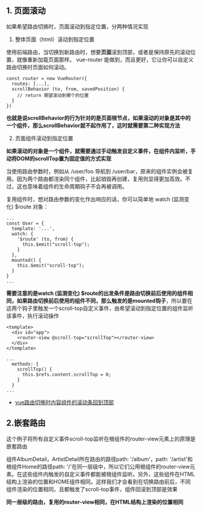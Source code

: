 ## 1. 页面滚动


如果希望路由切换时，页面滚动到指定位置，分两种情况实现


1) 整体页面（html）滚动到指定位置

使用前端路由，当切换到新路由时，想要**页面**滚到顶部，或者是保持原先的滚动位置，就像重新加载页面那样。 vue-router 能做到，而且更好，它让你可以自定义路由切换时页面如何滚动。



```
const router = new VueRouter({
  routes: [...],
  scrollBehavior (to, from, savedPosition) {
    // return 期望滚动到哪个的位置
  }
})
```


**也就是说scrollBehavior的行为针对的是页面根节点，如果滚动的对象是其中的一个组件，那么scrollBehavior就不起作用了，这时就需要第二种实现方法**


2) 页面组件滚动到指定位置


**如果滚动的对象是一个组件，就需要通过手动触发自定义事件，在组件内监听，手动将DOM的scrollTop置为固定值的方式实现**


当使用路由参数时，例如从 /user/foo 导航到 /user/bar，原来的组件实例会被复用。因为两个路由都渲染同个组件，比起销毁再创建，复用则显得更加高效。不过，这也意味着组件的生命周期钩子不会再被调用。

复用组件时，想对路由参数的变化作出响应的话，你可以简单地 watch (监测变化) $route 对象：


```
...
const User = {
  template: '...',
  watch: {
    '$route' (to, from) {
      this.$emit("scroll-top");
    }
  },
  mounted() {
    this.$emit("scroll-top");
  }
}
...
```

**需要注意的是watch (监测变化) $route的出发条件是路由切换前后使用的组件相同，如果路由切换前后使用的组件不同，那么触发的是mounted钩子**，所以要在这两个钩子里触发一个scroll-top自定义事件，由希望滚动到指定位置的组件监听该事件，执行滚动操作

```
<template>
  <div id="app">
    <router-view @scroll-top="scrollTop"></router-view>
  </div>
</template>
```

```
...
  methods: {
    scrollTop() {
      this.$refs.content.scrollTop = 0;
    }
  }
...
```


- [vue路由切换时内容组件的滚动条回到顶部](https://blog.csdn.net/weixin_30925411/article/details/101078816)


## 2.嵌套路由


这个例子将所有自定义事件scroll-top监听在根组件的router-view元素上的原理是嵌套路由


组件AlbumDetail，ArtistDetail所在路由的路径path: '/album'，path: '/artist'和根组件Home的路径path: '/'在同一层级中，所以它们公用根组件的router-view元素。在这些组件内触发的自定义事件都能被根组件监听。另外，这些组件在HTML结构上渲染的位置和HOME组件相同。这样我们才会看到在切换路由前后，不同组件渲染的位置相同，且都触发了scroll-top事件，组件回滚到顶部是效果


**同一层级的路由，复用的router-view相同，在HTML结构上渲染的位置相同**
